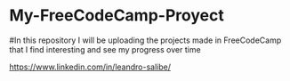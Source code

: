# My-FreeCodeCamp-Proyect
#In this repository I will be uploading the projects made in FreeCodeCamp that I find interesting and see my progress over time

https://www.linkedin.com/in/leandro-salibe/
